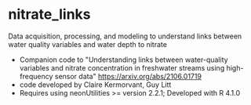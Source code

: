 # nitrate_links

Data acquisition, processing, and modeling to understand links between
water quality variables and water depth to nitrate 

* Companion code to "Understanding links between water-quality 
variables and nitrate concentration in freshwater streams using 
high-frequency sensor data" https://arxiv.org/abs/2106.01719
* code developed by Claire Kermorvant, Guy Litt
* Requires using neonUtilities >= version 2.2.1; Developed with R 4.1.0
